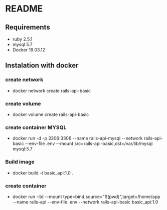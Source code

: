 # README

## Requirements
- ruby 2.5.1
- mysql 5.7
- Docker 19.03.12

## Instalation with docker
### create network
  - docker network create rails-api-basic
### create volume
  - docker volume  create rails-api-basic
### create container MYSQL
  - docker run -d -p 3306:3306 --name rails-api-mysql --network rails-api-basic --env-file .env --mount src=rails-api-basic,dst=/var/lib/mysql mysql:5.7 
### Build image
  - docker build -t basic_api:1.0 .
### create container
  - docker run -itd --mount type=bind,source="$(pwd)",target=/home/app --name rails-api --env-file .env  --network rails-api-basic basic_api:1.0 
